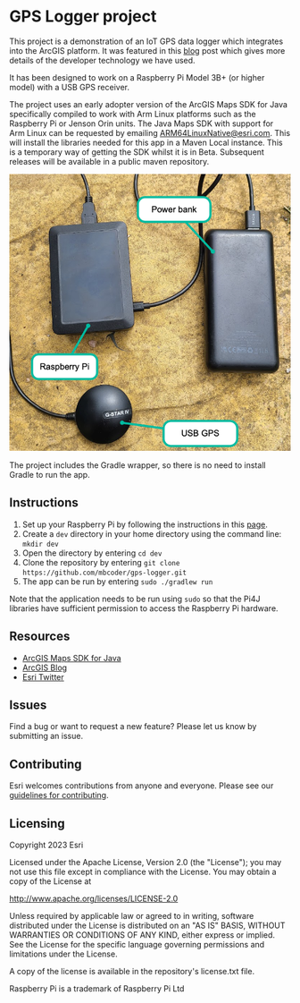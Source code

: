 # GPS Logger project

This project is a demonstration of an IoT GPS data logger which integrates into the ArcGIS platform.  It was featured in this [blog](https://www.esri.com/arcgis-blog/products/sdk-java/developers/how-to-use-the-arcgis-maps-sdk-for-java-in-a-raspberry-pi-for-recording-gps-tracks/) post which gives more details of the developer technology we have used.

It has been designed to work on a Raspberry Pi Model 3B+ (or higher model) with a USB GPS receiver.

The project uses an early adopter version of the ArcGIS Maps SDK for Java specifically compiled to work with Arm Linux platforms such as the Raspberry Pi or Jenson Orin units.  The Java Maps SDK with support for Arm Linux can be requested by emailing ARM64LinuxNative@esri.com.  This will install the libraries needed for this app in a Maven Local instance.  This is a temporary way of getting the SDK whilst it is in Beta.  Subsequent releases will be available in a public maven repository.

![GPS Logger](GPS%20Logger.png)

The project includes the Gradle wrapper, so there is no need to install Gradle to run the app.

## Instructions

1. Set up your Raspberry Pi by following the instructions in this [page](Raspberry%20Pi%20Setup.md).
2. Create a `dev` directory in your home directory using the command line: `mkdir dev`
3. Open the directory by entering `cd dev`
4. Clone the repository by entering `git clone https://github.com/mbcoder/gps-logger.git`
5. The app can be run by entering `sudo ./gradlew run`

Note that the application needs to be run using `sudo` so that the Pi4J libraries have sufficient permission to access the Raspberry Pi hardware.


## Resources

* [ArcGIS Maps SDK for Java](https://developers.arcgis.com/java/)  
* [ArcGIS Blog](https://www.esri.com/arcgis-blog/developers/)  
* [Esri Twitter](https://twitter.com/arcgisdevs)  

## Issues

Find a bug or want to request a new feature?  Please let us know by submitting an issue.

## Contributing

Esri welcomes contributions from anyone and everyone. Please see our [guidelines for contributing](https://github.com/esri/contributing).

## Licensing

Copyright 2023 Esri

Licensed under the Apache License, Version 2.0 (the "License"); you may not 
use this file except in compliance with the License. You may obtain a copy 
of the License at

http://www.apache.org/licenses/LICENSE-2.0

Unless required by applicable law or agreed to in writing, software 
distributed under the License is distributed on an "AS IS" BASIS, WITHOUT 
WARRANTIES OR CONDITIONS OF ANY KIND, either express or implied. See the 
License for the specific language governing permissions and limitations 
under the License.

A copy of the license is available in the repository's license.txt file.

Raspberry Pi is a trademark of Raspberry Pi Ltd
